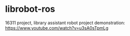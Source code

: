 # librobot-ros
16311 project, library assistant robot
project demonstration: https://www.youtube.com/watch?v=u3sA0sTpmLg

